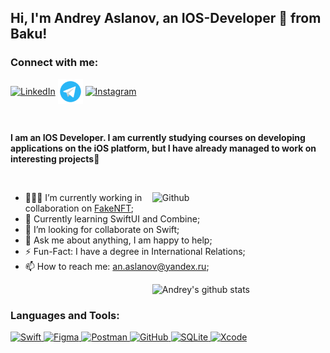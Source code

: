 ## Hi, I'm Andrey Aslanov, an IOS-Developer 🚀 from Baku!

<!-- Your badges
You can use the website to generate badges: https://shields.io/
-->

<h3 align="left">Connect with me:</h3>
<p align="left">
  <a href="https://www.linkedin.com/in/andrey-aslanov/" target="_blank"><img align="center" src="https://img.icons8.com/fluent/48/000000/linkedin.png" alt="LinkedIn" height="40" width="40" /></a>
  <a href="https://t.me/andrew_aslanov" target="_blank"><img align="center" src="https://raw.githubusercontent.com/AndreyAslanov/AndreyAslanov/main/Assets/Telegram-logo.png" alt="Telegram" height="40" width="40" /></a>
  <a href="https://www.instagram.com/andrew_aslanov/" target="_blank"><img align="center" src="https://raw.githubusercontent.com/rahuldkjain/github-profile-readme-generator/master/src/images/icons/Social/instagram.svg" alt="Instagram" height="35" width="40" /></a>
</p>



&nbsp;

<!-- Talking about you -->
**I am an IOS Developer. I am currently studying courses on developing applications on the iOS platform, but I have already managed to work on interesting projects👻**


&nbsp;

<!-- Any image aligned to the right. Beware the width -->
<img width="55%" align="right" alt="Github" src="https://raw.githubusercontent.com/onimur/.github/master/.resources/git-header.svg" />

- 👨🏽‍💻 I’m currently working in collaboration on [FakeNFT](https://github.com/YanikMax/iOS-FakeNFT-StarterProject-Public);
- 🌱 Currently learning SwiftUI and Combine; 
- 👯 I’m looking for collaborate on Swift;
- 💬 Ask me about anything, I am happy to help;
- ⚡️ Fun-Fact: I have a degree in International Relations;
- 📫 How to reach me: an.aslanov@yandex.ru;

<!-- Your github readme stats
You can use this api: https://github.com/anuraghazra/github-readme-stats
-->
<p>
  <a href="https://github.com/AndreyAslanov/handle-path-oz">
    <img width="55%" align="right" alt="Andrey's github stats" src="https://github-readme-stats.vercel.app/api?username=AndreyAslanov&show_icons=true&hide_border=true" />
  </a>


&nbsp;

<h3 align="left">Languages and Tools:</h3>
<p align="left">
  <a href="https://developer.apple.com/swift/" target="_blank" rel="noreferrer">
    <img src="https://www.vectorlogo.zone/logos/swift/swift-icon.svg" alt="Swift" width="40" height="40"/>
  </a>
  <a href="https://www.figma.com/" target="_blank" rel="noreferrer">
    <img src="https://www.vectorlogo.zone/logos/figma/figma-icon.svg" alt="Figma" width="40" height="40"/>
  </a>
  <a href="https://www.getpostman.com/" target="_blank" rel="noreferrer">
    <img src="https://www.vectorlogo.zone/logos/getpostman/getpostman-icon.svg" alt="Postman" width="40" height="40"/>
  </a>
  <a href="https://github.com/" target="_blank" rel="noreferrer">
    <img src="https://www.vectorlogo.zone/logos/github/github-icon.svg" alt="GitHub" width="40" height="40"/>
  </a>
  <a href="https://www.sqlite.org/" target="_blank" rel="noreferrer">
    <img src="https://www.vectorlogo.zone/logos/sqlite/sqlite-icon.svg" alt="SQLite" width="40" height="40"/>
  </a>
  <a href="https://developer.apple.com/xcode/" target="_blank" rel="noreferrer">
    <img src="https://www.vectorlogo.zone/logos/apple_xcode/apple_xcode-icon.svg" alt="Xcode" width="40" height="40"/>
  </a>

</p>
